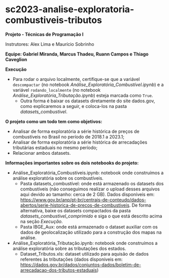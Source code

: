 # sc2023-analise-exploratoria-combustiveis-tributos

**Projeto - Técnicas de Programação I**

Instrutores: Alex Lima e Maurício Sobrinho

**Equipe: Gabriel Miranda, Marcus Thadeu, Ruann Campos e Thiago Caveglion**

**Execução**

* Para rodar o arquivo localmente, certifique-se que a variável ```descompactar``` (no notebook *Análise_Exploratória_Combustível.ipynb*) e a variável ```rodando_localmente``` (no notebook *Análise_Exploratória_Tributação.ipynb*) esteja marcada como ```True```.
  * Outra forma é baixar os datasets diretamente do site dados.gov, como explicaremos a seguir, e coloca-los na pasta *datasets_combustivel*.

**O projeto como um todo tem como objetivos:**

* Analisar de forma exploratória a série histórica de preços de combustíveis no Brasil no período de 2018.1 a 2023.1;
* Analisar de forma exploratória a série histórica de arrecadações tributárias estaduais no mesmo período;
* Relacionar ambos datasets.

**Informações importantes sobre os dois notebooks do projeto:**

- Análise_Exploratória_Combustíveis.ipynb: notebook onde construímos a análise exploratória sobre os combustíveis.
  - Pasta datasets_combustível: onde está armazenado os datasets dos combustíveis (não conseguimos realizar o upload desses arquivos aqui devido ao tamanho: cerca de 2 GB). Dados disponíveis em: https://www.gov.br/anp/pt-br/centrais-de-conteudo/dados-abertos/serie-historica-de-precos-de-combustiveis. De forma alternativa, baixe os datasets compactados da pasta *datasets_combustivel_comprimido* e siga o que está descrito acima na seção *Execução*.
  - Pasta IBGE_Aux: onde está armazenado o dataset auxiliar com os dados de geolocalização utilizado para a construção dos mapas na análise.
-  Análise_Exploratória_Tributação.ipynb: notebook onde construímos a análise exploratória sobre as tributações dos estados.
    - Dataset_Tributos.xls: dataset utilizado para aquisão de dados referentes às tributações (dados disponíveis em: https://dados.gov.br/dados/conjuntos-dados/boletim-de-arrecadacao-dos-tributos-estaduais)
